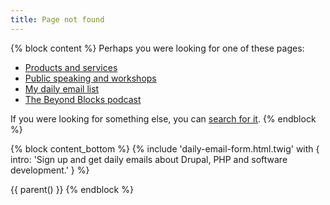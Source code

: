 ```yaml
---
title: Page not found
---
```


{% block content %}
Perhaps you were looking for one of these pages:

- [Products and services](/pricing)
- [Public speaking and workshops](/presentations)
- [My daily email list](/daily)
- [The Beyond Blocks podcast](/podcast)

If you were looking for something else, you can [search for it](/search).
{% endblock %}

{% block content_bottom %}
  {% include 'daily-email-form.html.twig' with {
    intro: 'Sign up and get daily emails about Drupal, PHP and software development.'
  } %}

  {{ parent() }}
{% endblock %}
